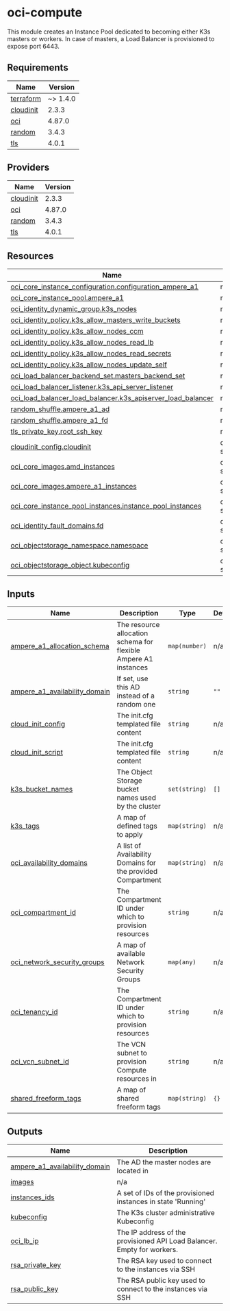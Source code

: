 # oci-compute

<!-- BEGINNING OF PRE-COMMIT-TERRAFORM DOCS HOOK -->
This module creates an Instance Pool dedicated to becoming either K3s masters or workers. In case of masters, a Load Balancer is provisioned to expose port 6443.

## Requirements

| Name | Version |
|------|---------|
| <a name="requirement_terraform"></a> [terraform](#requirement\_terraform) | ~> 1.4.0 |
| <a name="requirement_cloudinit"></a> [cloudinit](#requirement\_cloudinit) | 2.3.3 |
| <a name="requirement_oci"></a> [oci](#requirement\_oci) | 4.87.0 |
| <a name="requirement_random"></a> [random](#requirement\_random) | 3.4.3 |
| <a name="requirement_tls"></a> [tls](#requirement\_tls) | 4.0.1 |

## Providers

| Name | Version |
|------|---------|
| <a name="provider_cloudinit"></a> [cloudinit](#provider\_cloudinit) | 2.3.3 |
| <a name="provider_oci"></a> [oci](#provider\_oci) | 4.87.0 |
| <a name="provider_random"></a> [random](#provider\_random) | 3.4.3 |
| <a name="provider_tls"></a> [tls](#provider\_tls) | 4.0.1 |

## Resources

| Name | Type |
|------|------|
| [oci_core_instance_configuration.configuration_ampere_a1](https://registry.terraform.io/providers/oracle/oci/4.87.0/docs/resources/core_instance_configuration) | resource |
| [oci_core_instance_pool.ampere_a1](https://registry.terraform.io/providers/oracle/oci/4.87.0/docs/resources/core_instance_pool) | resource |
| [oci_identity_dynamic_group.k3s_nodes](https://registry.terraform.io/providers/oracle/oci/4.87.0/docs/resources/identity_dynamic_group) | resource |
| [oci_identity_policy.k3s_allow_masters_write_buckets](https://registry.terraform.io/providers/oracle/oci/4.87.0/docs/resources/identity_policy) | resource |
| [oci_identity_policy.k3s_allow_nodes_ccm](https://registry.terraform.io/providers/oracle/oci/4.87.0/docs/resources/identity_policy) | resource |
| [oci_identity_policy.k3s_allow_nodes_read_lb](https://registry.terraform.io/providers/oracle/oci/4.87.0/docs/resources/identity_policy) | resource |
| [oci_identity_policy.k3s_allow_nodes_read_secrets](https://registry.terraform.io/providers/oracle/oci/4.87.0/docs/resources/identity_policy) | resource |
| [oci_identity_policy.k3s_allow_nodes_update_self](https://registry.terraform.io/providers/oracle/oci/4.87.0/docs/resources/identity_policy) | resource |
| [oci_load_balancer_backend_set.masters_backend_set](https://registry.terraform.io/providers/oracle/oci/4.87.0/docs/resources/load_balancer_backend_set) | resource |
| [oci_load_balancer_listener.k3s_api_server_listener](https://registry.terraform.io/providers/oracle/oci/4.87.0/docs/resources/load_balancer_listener) | resource |
| [oci_load_balancer_load_balancer.k3s_apiserver_load_balancer](https://registry.terraform.io/providers/oracle/oci/4.87.0/docs/resources/load_balancer_load_balancer) | resource |
| [random_shuffle.ampere_a1_ad](https://registry.terraform.io/providers/hashicorp/random/3.4.3/docs/resources/shuffle) | resource |
| [random_shuffle.ampere_a1_fd](https://registry.terraform.io/providers/hashicorp/random/3.4.3/docs/resources/shuffle) | resource |
| [tls_private_key.root_ssh_key](https://registry.terraform.io/providers/hashicorp/tls/4.0.1/docs/resources/private_key) | resource |
| [cloudinit_config.cloudinit](https://registry.terraform.io/providers/hashicorp/cloudinit/2.3.3/docs/data-sources/config) | data source |
| [oci_core_images.amd_instances](https://registry.terraform.io/providers/oracle/oci/4.87.0/docs/data-sources/core_images) | data source |
| [oci_core_images.ampere_a1_instances](https://registry.terraform.io/providers/oracle/oci/4.87.0/docs/data-sources/core_images) | data source |
| [oci_core_instance_pool_instances.instance_pool_instances](https://registry.terraform.io/providers/oracle/oci/4.87.0/docs/data-sources/core_instance_pool_instances) | data source |
| [oci_identity_fault_domains.fd](https://registry.terraform.io/providers/oracle/oci/4.87.0/docs/data-sources/identity_fault_domains) | data source |
| [oci_objectstorage_namespace.namespace](https://registry.terraform.io/providers/oracle/oci/4.87.0/docs/data-sources/objectstorage_namespace) | data source |
| [oci_objectstorage_object.kubeconfig](https://registry.terraform.io/providers/oracle/oci/4.87.0/docs/data-sources/objectstorage_object) | data source |

## Inputs

| Name | Description | Type | Default | Required |
|------|-------------|------|---------|:--------:|
| <a name="input_ampere_a1_allocation_schema"></a> [ampere\_a1\_allocation\_schema](#input\_ampere\_a1\_allocation\_schema) | The resource allocation schema for flexible Ampere A1 instances | `map(number)` | n/a | yes |
| <a name="input_ampere_a1_availability_domain"></a> [ampere\_a1\_availability\_domain](#input\_ampere\_a1\_availability\_domain) | If set, use this AD instead of a random one | `string` | `""` | no |
| <a name="input_cloud_init_config"></a> [cloud\_init\_config](#input\_cloud\_init\_config) | The init.cfg templated file content | `string` | n/a | yes |
| <a name="input_cloud_init_script"></a> [cloud\_init\_script](#input\_cloud\_init\_script) | The init.cfg templated file content | `string` | n/a | yes |
| <a name="input_k3s_bucket_names"></a> [k3s\_bucket\_names](#input\_k3s\_bucket\_names) | The Object Storage bucket names used by the cluster | `set(string)` | `[]` | no |
| <a name="input_k3s_tags"></a> [k3s\_tags](#input\_k3s\_tags) | A map of defined tags to apply | `map(string)` | n/a | yes |
| <a name="input_oci_availability_domains"></a> [oci\_availability\_domains](#input\_oci\_availability\_domains) | A list of Availability Domains for the provided Compartment | `map(string)` | n/a | yes |
| <a name="input_oci_compartment_id"></a> [oci\_compartment\_id](#input\_oci\_compartment\_id) | The Compartment ID under which to provision resources | `string` | n/a | yes |
| <a name="input_oci_network_security_groups"></a> [oci\_network\_security\_groups](#input\_oci\_network\_security\_groups) | A map of available Network Security Groups | `map(any)` | n/a | yes |
| <a name="input_oci_tenancy_id"></a> [oci\_tenancy\_id](#input\_oci\_tenancy\_id) | The Compartment ID under which to provision resources | `string` | n/a | yes |
| <a name="input_oci_vcn_subnet_id"></a> [oci\_vcn\_subnet\_id](#input\_oci\_vcn\_subnet\_id) | The VCN subnet to provision Compute resources in | `string` | n/a | yes |
| <a name="input_shared_freeform_tags"></a> [shared\_freeform\_tags](#input\_shared\_freeform\_tags) | A map of shared freeform tags | `map(string)` | `{}` | no |

## Outputs

| Name | Description |
|------|-------------|
| <a name="output_ampere_a1_availability_domain"></a> [ampere\_a1\_availability\_domain](#output\_ampere\_a1\_availability\_domain) | The AD the master nodes are located in |
| <a name="output_images"></a> [images](#output\_images) | n/a |
| <a name="output_instances_ids"></a> [instances\_ids](#output\_instances\_ids) | A set of IDs of the provisioned instances in state 'Running' |
| <a name="output_kubeconfig"></a> [kubeconfig](#output\_kubeconfig) | The K3s cluster administrative Kubeconfig |
| <a name="output_oci_lb_ip"></a> [oci\_lb\_ip](#output\_oci\_lb\_ip) | The IP address of the provisioned API Load Balancer. Empty for workers. |
| <a name="output_rsa_private_key"></a> [rsa\_private\_key](#output\_rsa\_private\_key) | The RSA key used to connect to the instances via SSH |
| <a name="output_rsa_public_key"></a> [rsa\_public\_key](#output\_rsa\_public\_key) | The RSA public key used to connect to the instances via SSH |
<!-- END OF PRE-COMMIT-TERRAFORM DOCS HOOK -->
